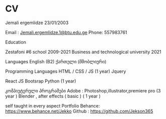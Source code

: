 # CV


Jemali ergemlidze
23/01/2003
 

Email : Jemali.ergemlidze.1@btu.edu.ge
Phone: 557983761
 


Education

Zestafoni #6 school 2009-2021
Business and technological university 2021

Languages
English (B2)
ქართული (მშობლიური)


Programming Languages
HTML / CSS / JS  (1 year)
Jquery

React JS 
Bootsrap
Python  (1 year)

კომპიუტერული პროგრამები
Adobe : Photoshop,illustrator,premiere pro  (3 year )
Blender , after effects ( basic ) ( 1 year )

self taught in every aspect
Portfolio
Behance: https://www.behance.net/Jekko
Github : https://github.com/Jekson365

